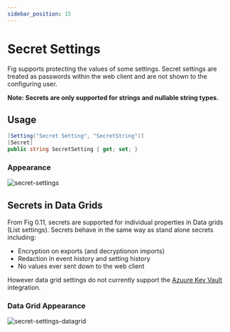 ```yaml
---
sidebar_position: 15
---
```


# Secret Settings

Fig supports protecting the values of some settings. Secret settings are treated as passwords within the web client and are not shown to the configuring user.

**Note: Secrets are only supported for strings and nullable string types.**

## Usage

```csharp
[Setting("Secret Setting", "SecretString")]
[Secret]
public string SecretSetting { get; set; }
```

### Appearance

![secret-settings](../../../static/img/secret-settings.png)

## Secrets in Data Grids

From Fig 0.11, secrets are supported for individual properties in Data grids (List settings).
Secrets behave in the same way as stand alone secrets including:

- Encryption on exports (and decryptionon imports)
- Redaction in event history and setting history
- No values ever sent down to the web client

However data grid settings do not currently support the [Azuure Key Vault](../azure-keyvault-integration.md) integration.

### Data Grid Appearance

![secret-settings-datagrid](../../../static/img/password-in-datagrid.png)
